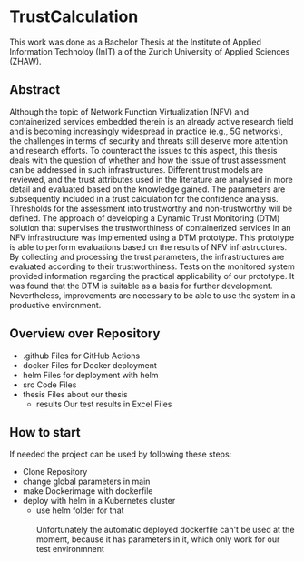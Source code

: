 ﻿# TrustCalculation

This work was done as a Bachelor Thesis at the Institute of Applied Information Technoloy (InIT) a of the Zurich University of Applied Sciences (ZHAW).

## Abstract
Although the topic of Network Function Virtualization (NFV) and containerized services embedded therein is an already active research field and is becoming increasingly widespread in practice (e.g., 5G networks), the challenges in terms of security and threats still deserve more attention and research efforts. To counteract the issues to this aspect, this thesis deals with the question of whether and how the issue of trust assessment can be addressed in such infrastructures. Different trust models are reviewed, and the trust attributes used in the literature are analysed in more detail and evaluated based on the knowledge gained. The parameters are subsequently included in a trust calculation for the confidence analysis. Thresholds for the assessment into trustworthy and non-trustworthy will be defined. The approach of developing a Dynamic Trust Monitoring (DTM) solution that supervises the trustworthiness of containerized services in an NFV infrastructure was implemented using a DTM prototype. This prototype is able to perform evaluations based on the results of NFV infrastructures. By collecting and processing the trust parameters, the infrastructures are evaluated according to their trustworthiness. Tests on the monitored system provided information regarding the practical applicability of our prototype. It was found that the DTM is suitable as a basis for further development. Nevertheless, improvements are necessary to be able to use the system in a productive environment.

## Overview over Repository
*	.github			Files for GitHub Actions 
*	docker			Files for Docker deployment 
*	helm			  Files for deployment with helm 
*	src			    Code Files 
*	thesis			Files about our thesis 
    *	results		Our test results in Excel Files


## How to start
If needed the project can be used by following these steps:
* Clone Repository 
* change global parameters in main 
* make Dockerimage with dockerfile 
* deploy with helm in a Kubernetes cluster 
   * use helm folder for that \
\
Unfortunately the automatic deployed dockerfile can't be used at the moment, because it has parameters in it, which only work for our test environmnent
